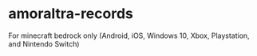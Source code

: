 # amoraltra-records
For minecraft bedrock only (Android, iOS, Windows 10, Xbox, Playstation, and Nintendo Switch)
